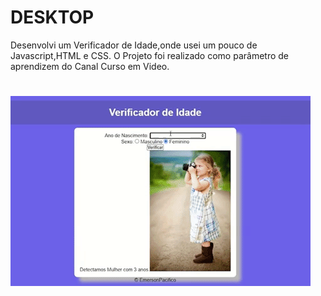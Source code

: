 
# DESKTOP
Desenvolvi um Verificador de Idade,onde usei um pouco de Javascript,HTML e CSS.
O Projeto foi realizado como parâmetro de aprendizem do Canal Curso em Video.





![enter image description here](https://github.com/emersonpacifico/Verificador-de-Idade/blob/master/img/giphy%20pronto.gif?raw=true)
=======
